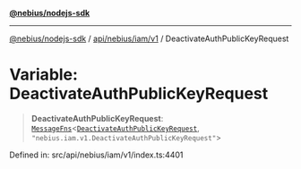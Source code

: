 [**@nebius/nodejs-sdk**](../../../../../README.md)

---

[@nebius/nodejs-sdk](../../../../../README.md) / [api/nebius/iam/v1](../README.md) / DeactivateAuthPublicKeyRequest

# Variable: DeactivateAuthPublicKeyRequest

> **DeactivateAuthPublicKeyRequest**: [`MessageFns`](../../../../../runtime/protos/core/interfaces/MessageFns.md)\<[`DeactivateAuthPublicKeyRequest`](../interfaces/DeactivateAuthPublicKeyRequest.md), `"nebius.iam.v1.DeactivateAuthPublicKeyRequest"`\>

Defined in: src/api/nebius/iam/v1/index.ts:4401
